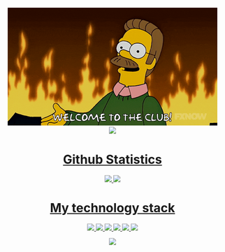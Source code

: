 <p align="center">
  <img src="img/welcome.gif"><br>
  <a href="https://steamcommunity.com/id/AnikiWithGachimuchi/"><img src="https://img.shields.io/badge/Steam-000000?style=for-the-badge&logo=steam&logoColor=white">
</p>

<h1 align="center">Github Statistics</h1>
<p align="center">
 <img src="https://github-readme-stats.vercel.app/api?username=anonimus007-700&show_icons=true&theme=onedark">
 <img src="https://github-profile-trophy.vercel.app/?username=anonimus007-700&theme=onedark">
</p>


<h1 align="center">My technology stack</h1>
<p align="center">
 <img src="https://img.shields.io/badge/-HTML-333?style=for-the-badge&logo=html5">
 <img src="https://img.shields.io/badge/-CSS-333?style=for-the-badge&logo=css3&logoColor=blue">
 <img src="https://img.shields.io/badge/-Git-333?style=for-the-badge&logo=Git">
 <img src="https://img.shields.io/badge/-GitHub-333?style=for-the-badge&logo=GitHub">
 <img src="https://img.shields.io/badge/-django-333?style=for-the-badge&logo=django">
 <img src="https://img.shields.io/badge/-python-333?style=for-the-badge&logo=python">
</p>
<p align="center">
 <img src="https://github-readme-stats.vercel.app/api/top-langs/?username=anonimus007-700&theme=onedark">
</p>
